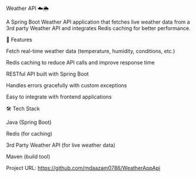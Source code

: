Weather API ☁️🌦️

A Spring Boot Weather API application that fetches live weather data from a 3rd party Weather API and integrates Redis caching for better performance.

🚀 Features

Fetch real-time weather data (temperature, humidity, conditions, etc.)

Redis caching to reduce API calls and improve response time

RESTful API built with Spring Boot

Handles errors gracefully with custom exceptions

Easy to integrate with frontend applications

🛠️ Tech Stack

Java (Spring Boot)

Redis (for caching)

3rd Party Weather API (for live weather data)

Maven (build tool)

Project URL: https://github.com/mdaazam0786/WeatherAppApi
